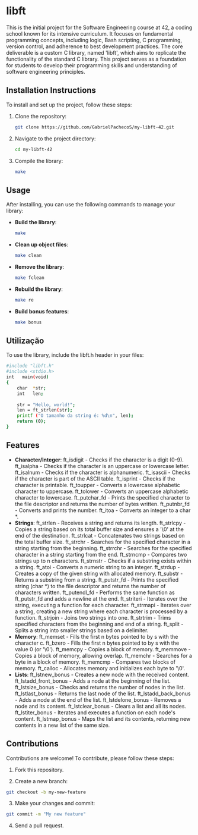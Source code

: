 # libft
This is the initial project for the Software Engineering course at 42, a coding school known for its intensive curriculum. It focuses on fundamental programming concepts, including logic, Bash scripting, C programming, version control, and adherence to best development practices. The core deliverable is a custom C library, named 'libft', which aims to replicate the functionality of the standard C library. This project serves as a foundation for students to develop their programming skills and understanding of software engineering principles.


## Installation Instructions
To install and set up the project, follow these steps:

1. Clone the repository:
   ```bash
   git clone https://github.com/GabrielPachecoS/my-libft-42.git
   ```

2. Navigate to the project directory:
   ```bash
   cd my-libft-42
   ```

3. Compile the library:
   ```bash
   make
   ```

## Usage
After installing, you can use the following commands to manage your library:

- **Build the library**: 
  ```bash
  make
  ```
  
- **Clean up object files**:
  ```bash
  make clean
  ```

- **Remove the library**:
  ```bash
  make fclean
  ```

- **Rebuild the library**:
  ```bash
  make re
  ```

- **Build bonus features**:
  ```bash
  make bonus
  ```
  
## Utilização
To use the library, include the libft.h header in your files:
  ```bash
  #include "libft.h"
  #include <stdio.h>
  int	main(void)
  {
      char	*str;
      int 	len;
      
      str = "Hello, world!";
      len = ft_strlen(str);
      printf ("O tamanho da string é: %d\n", len);
      return (0);
  }
  ```

## Features

- **Character/Integer**:
 ft_isdigit - Checks if the character is a digit (0-9).
 ft_isalpha - Checks if the character is an uppercase or lowercase letter.
 ft_isalnum - Checks if the character is alphanumeric.
 ft_isascii - Checks if the character is part of the ASCII table.
 ft_isprint - Checks if the character is printable.
 ft_toupper - Converts a lowercase alphabetic character to uppercase.
 ft_tolower - Converts an uppercase alphabetic character to lowercase.
 ft_putchar_fd - Prints the specified character to the file descriptor and returns the number of bytes written.
 ft_putnbr_fd - Converts and prints the number.
 ft_itoa - Converts an integer to a char *.
- **Strings**:
 ft_strlen - Receives a string and returns its length.
 ft_strlcpy - Copies a string based on its total buffer size and ensures a '\0' at the end of the destination.
 ft_strlcat - Concatenates two strings based on the total buffer size.
 ft_strchr - Searches for the specified character in a string starting from the beginning.
 ft_strrchr - Searches for the specified character in a string starting from the end.
 ft_strncmp - Compares two strings up to n characters.
 ft_strnstr - Checks if a substring exists within a string.
 ft_atoi - Converts a numeric string to an integer.
 ft_strdup - Creates a copy of the given string with allocated memory.
 ft_substr - Returns a substring from a string.
 ft_putstr_fd - Prints the specified string (char *) to the file descriptor and returns the number of characters written.
 ft_putendl_fd - Performs the same function as ft_putstr_fd and adds a newline at the end.
 ft_striteri - Iterates over the string, executing a function for each character.
 ft_strmapi - Iterates over a string, creating a new string where each character is processed by a function.
 ft_strjoin - Joins two strings into one.
 ft_strtrim - Trims specified characters from the beginning and end of a string.
 ft_split - Splits a string into smaller strings based on a delimiter.	
 - **Memory**:
 ft_memset - Fills the first n bytes pointed to by s with the character c.
 ft_bzero - Fills the first n bytes pointed to by s with the value 0 (or '\0').
 ft_memcpy - Copies a block of memory.
 ft_memmove - Copies a block of memory, allowing overlap.
 ft_memchr - Searches for a byte in a block of memory.
 ft_memcmp - Compares two blocks of memory.
 ft_calloc - Allocates memory and initializes each byte to '\0'.
- **Lists**:
 ft_lstnew_bonus - Creates a new node with the received content.
 ft_lstadd_front_bonus - Adds a node at the beginning of the list.
 ft_lstsize_bonus - Checks and returns the number of nodes in the list.
 ft_lstlast_bonus - Returns the last node of the list.
 ft_lstadd_back_bonus - Adds a node at the end of the list.
 ft_lstdelone_bonus - Removes a node and its content.
 ft_lstclear_bonus - Clears a list and all its nodes.
 ft_lstiter_bonus - Iterates and executes a function on each node's content.
 ft_lstmap_bonus - Maps the list and its contents, returning new contents in a new list of the same size.

## Contributions

Contributions are welcome! To contribute, please follow these steps:

1. Fork this repository.

2. Create a new branch: 
  ```bash
  git checkout -b my-new-feature
  ```

3. Make your changes and commit: 
  ```bash
  git commit -m "My new feature"
  ```
  
4. Send a pull request.
